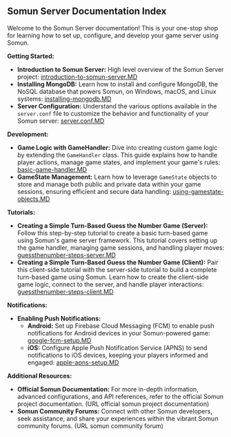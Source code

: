 ## Somun Server Documentation Index

Welcome to the Somun Server documentation! This is your one-stop shop for learning how to set up, configure, and develop your game server using Somun.

**Getting Started:**

* **Introduction to Somun Server:** High level overview of the Somun Server project: [introduction-to-somun-server.MD](introduction-to-somun-server.MD)
* **Installing MongoDB:** Learn how to install and configure MongoDB, the NoSQL database that powers Somun, on Windows, macOS, and Linux systems: [installing-mongodb.MD](installing-mongodb.MD)
* **Server Configuration:** Understand the various options available in the `server.conf` file to customize the behavior and functionality of your Somun server: [server.conf.MD](server.conf.MD)

**Development:**

* **Game Logic with GameHandler:** Dive into creating custom game logic by extending the `GameHandler` class. This guide explains how to handle player actions, manage game states, and implement your game's rules: [basic-game-handler.MD](basic-game-handler.MD)
* **GameState Management:** Learn how to leverage `GameState` objects to store and manage both public and private data within your game sessions, ensuring efficient and secure data handling: [using-gamestate-objects.MD](using-gamestate-objects.MD)

**Tutorials:**
* **Creating a Simple Turn-Based Guess the Number Game (Server):** Follow this step-by-step tutorial to create a basic turn-based game using Somun's game server framework. This tutorial covers setting up the game handler, managing game sessions, and handling player moves: [guessthenumber-steps-server.MD](guessthenumber-steps-server.MD)
* **Creating a Simple Turn-Based Guess the Number Game (Client):** Pair this client-side tutorial with the server-side tutorial to build a complete turn-based game using Somun. Learn how to create the client-side game logic, connect to the server, and handle player interactions: [guessthenumber-steps-client.MD](guessthenumber-steps-client.MD)

**Notifications:**

* **Enabling Push Notifications:**
    * **Android:** Set up Firebase Cloud Messaging (FCM) to enable push notifications for Android devices in your Somun-powered game: [google-fcm-setup.MD](google-fcm-setup.MD)
    * **iOS:** Configure Apple Push Notification Service (APNS) to send notifications to iOS devices, keeping your players informed and engaged: [apple-apns-setup.MD](apple-apns-setup.MD)

**Additional Resources:**

* **Official Somun Documentation:** For more in-depth information, advanced configurations, and API references, refer to the official Somun project documentation. (URL official somun project documentation)
* **Somun Community Forums:** Connect with other Somun developers, seek assistance, and share your experiences within the vibrant Somun community forums. (URL somun community forum)


